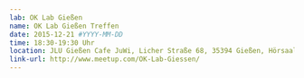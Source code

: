 ```yaml
---
lab: OK Lab Gießen
name: OK Lab Gießen Treffen
date: 2015-12-21 #YYYY-MM-DD
time: 18:30-19:30 Uhr
location: JLU Gießen Cafe JuWi, Licher Straße 68, 35394 Gießen, Hörsaalgebäude
link-url: http://www.meetup.com/OK-Lab-Giessen/
---
```

